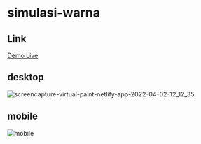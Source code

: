 # simulasi-warna

## Link

[Demo Live](https://virtual-paint.netlify.app/)

## desktop

![screencapture-virtual-paint-netlify-app-2022-04-02-12_12_35](https://user-images.githubusercontent.com/60416437/161367490-30f3a574-3336-4a4e-b8bb-29c0f5b943b0.png)

## mobile

![mobile](https://user-images.githubusercontent.com/60416437/161367534-8870832e-a715-4299-a610-dc81c71592fe.png)
